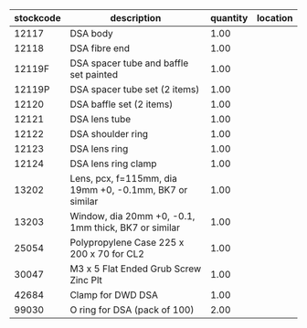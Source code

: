 |stockcode|description|quantity|location|
|---------|-----------|--------|--------|
|12117|DSA body|1.00||
|12118|DSA fibre end|1.00||
|12119F|DSA spacer tube and baffle set painted|1.00||
|12119P|DSA spacer tube set (2 items)|1.00||
|12120|DSA baffle set (2 items)|1.00||
|12121|DSA lens tube|1.00||
|12122|DSA shoulder ring|1.00||
|12123|DSA lens ring|1.00||
|12124|DSA lens ring clamp|1.00||
|13202|Lens, pcx, f=115mm, dia 19mm +0, -0.1mm, BK7 or similar|1.00||
|13203|Window, dia 20mm +0, -0.1,  1mm thick, BK7 or similar|1.00||
|25054|Polypropylene Case 225 x 200 x 70 for CL2|1.00||
|30047|M3 x 5 Flat Ended Grub Screw Zinc Plt|1.00||
|42684|Clamp for DWD DSA|1.00||
|99030|O ring for DSA (pack of 100)|2.00||
